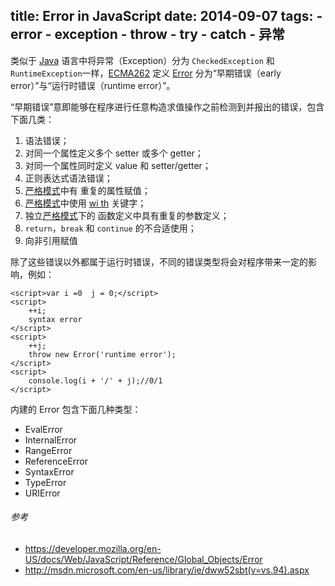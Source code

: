 title: Error in JavaScript
date: 2014-09-07
tags:
    - error
    - exception
    - throw
    - try
    - catch
    - 异常
---



类似于 [Java](http://zh.wikipedia.org/wiki/Java) 语言中将异常（Exception）分为 `CheckedException` 和 `RuntimeException`一样，[ECMA262](http://www.ecma-international.org/publications/standards/Ecma-262.htm) 定义 [Error](http://www.ecma-international.org/ecma-262/5.1/#sec-16) 分为“早期错误（early error）”与“运行时错误（runtime error）”。

“早期错误”意即能够在程序进行任意构造求值操作之前检测到并报出的错误，包含下面几类：

 1. 语法错误；
 2. 对同一个属性定义多个 setter 或多个 getter；
 3. 对同一个属性同时定义 value 和 setter/getter；
 4. 正则表达式语法错误；
 5. [严格模式](http://www.ecma-international.org/ecma-262/5.1/#sec-10.1.1)中有 重复的属性赋值；
 6. [严格模式](http://www.ecma-international.org/ecma-262/5.1/#sec-10.1.1)中使用 [wi th](http://www.ecma-international.org/ecma-262/5.1/#sec-12.10) 关键字；
 7. 独立[严格模式](http://www.ecma-international.org/ecma-262/5.1/#sec-10.1.1)下的 函数定义中具有重复的参数定义；
 8. `return`，`break` 和 `continue` 的不合适使用；
 9. 向非引用赋值

 除了这些错误以外都属于运行时错误，不同的错误类型将会对程序带来一定的影响，例如：

    
    <script>var i =0  j = 0;</script>
    <script>
        ++i;
        syntax error
    </script>
    <script>
        ++j;
        throw new Error('runtime error');
    </script>
    <script>
        console.log(i + '/' + j);//0/1
    </script>

内建的 Error 包含下面几种类型：

 - EvalError
 - InternalError
 - RangeError
 - ReferenceError
 - SyntaxError
 - TypeError
 - URIError

###### 参考

 - <https://developer.mozilla.org/en-US/docs/Web/JavaScript/Reference/Global_Objects/Error>
 - <http://msdn.microsoft.com/en-us/library/ie/dww52sbt(v=vs.94).aspx>
